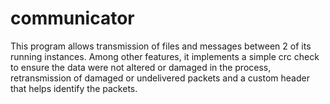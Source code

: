 # communicator

This program allows transmission of files and messages between 2 of its running instances. Among other features, it implements a simple crc check to ensure the data were not altered or damaged in the process, retransmission of damaged or undelivered packets and a custom header that helps identify the packets.
